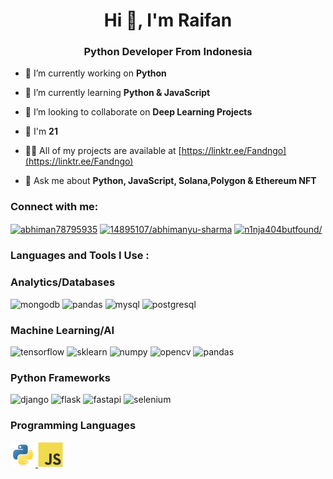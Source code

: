 <h1 align="center">Hi 👋, I'm Raifan</h1>
<h3 align="center">Python Developer From Indonesia</h3>

- 🔭 I’m currently working on **Python**

- 🌱 I’m currently learning **Python & JavaScript**

- 👯 I’m looking to collaborate on **Deep Learning Projects**

- 👨 I'm **21**

- 👨‍💻 All of my projects are available at [https://linktr.ee/Fandngo](https://linktr.ee/Fandngo)

- 💬 Ask me about **Python, JavaScript, Solana,Polygon & Ethereum NFT**


<h3 align="left">Connect with me:</h3>
<p align="left">
<a href="https://twitter.com/Fandngox" target="blank"><img align="center" src="https://raw.githubusercontent.com/rahuldkjain/github-profile-readme-generator/master/src/images/icons/Social/twitter.svg" alt="abhiman78795935" height="30" width="40" /></a>
<a href="https://stackoverflow.com/users/19322911/fandngo" target="blank"><img align="center" src="https://raw.githubusercontent.com/rahuldkjain/github-profile-readme-generator/master/src/images/icons/Social/stack-overflow.svg" alt="14895107/abhimanyu-sharma" height="30" width="40" /></a>
<a href="https://instagram.com/fandngo/" target="blank"><img align="center" src="https://raw.githubusercontent.com/rahuldkjain/github-profile-readme-generator/master/src/images/icons/Social/instagram.svg" alt="n1nja404butfound/" height="30" width="40" /></a>
</p>

<h3 align="left">Languages and Tools I Use :</h3>

### Analytics/Databases
  
  ![mongodb](https://img.shields.io/badge/mongodb-005C84?style=for-the-badge&logo=mongodb&logoColor=white)
  ![pandas](https://img.shields.io/badge/Pandas-2C2D72?style=for-the-badge&logo=pandas&logoColor=white)
  ![mysql](https://img.shields.io/badge/MySQL-005C84?style=for-the-badge&logo=mysql&logoColor=white)
  ![postgresql](https://img.shields.io/badge/PostgreSQL-316192?style=for-the-badge&logo=postgresql&logoColor=white)

### Machine Learning/AI

  ![tensorflow](https://img.shields.io/badge/TensorFlow-FF6F00?style=for-the-badge&logo=tensorflow&logoColor=white)
  ![sklearn](https://img.shields.io/badge/scikit_learn-F7931E?style=for-the-badge&logo=scikit-learn&logoColor=white)
  ![numpy](https://img.shields.io/badge/Numpy-777BB4?style=for-the-badge&logo=numpy&logoColor=white)
  ![opencv](https://img.shields.io/badge/OpenCV-27338e?style=for-the-badge&logo=OpenCV&logoColor=white)
  ![pandas](https://img.shields.io/badge/pandas-27338e?style=for-the-badge&logo=pandas&logoColor=white)
  

### Python Frameworks

  ![django](https://img.shields.io/badge/Django-092E20?style=for-the-badge&logo=django&logoColor=green)
  ![flask](https://img.shields.io/badge/Flask-000000?style=for-the-badge&logo=flask&logoColor=white)
  ![fastapi](https://img.shields.io/badge/fastapi-109989?style=for-the-badge&logo=FASTAPI&logoColor=white)
  ![selenium](https://img.shields.io/badge/selenium-109989?style=for-the-badge&logo=selenium&logoColor=white)

### Programming Languages

  <a href="https://www.python.org" target="_blank"> <img src="https://raw.githubusercontent.com/devicons/devicon/master/icons/python/python-original.svg" alt="python" width="40" height="40"/> </a>
    <img src="https://raw.githubusercontent.com/devicons/devicon/master/icons/javascript/javascript-original.svg" alt="javascript" width="40" height="40"/> </a> 
  <a href="https://developer.mozilla.org/en-US/docs/Web/JavaScript" target="_blank">
  
